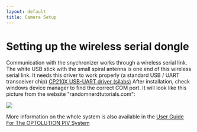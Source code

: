 ```yaml
---
layout: default
title: Camera Setup
---
```

# Setting up the wireless serial dongle
Communication with the snychronizer works through a wireless serial link. The white USB stick with the small spiral antenna is one end of this wireless serial link. It needs this driver to work properly (a standard USB / UART transceiver chip)
[CP210X USB-UART driver (silabs)](https://www.silabs.com/documents/public/software/CP210x_Universal_Windows_Driver.zip)
After installation, check windows device manager to find the correct COM port.
It will look like this picture from the website "randomnerdtutorials.com":

![](https://i0.wp.com/randomnerdtutorials.com/wp-content/uploads/2024/02/Testing-the-CP210x-USB-to-UART-Bridge-Drivers-Installation-on-Windows-PC-Device-Manager.png)


More information on the whole system is also available in the [User Guide For The OPTOLUTION PIV System](https://optolution.com/media/manual_piv_system_optolution_v1.0.pdf)
